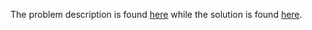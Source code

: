 The problem description is found [here](https://leetcode.com/problems/predict-the-winner/description/) while the solution is found [here]().

